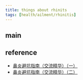 ```yaml
---
title: things about rhinits
tags: [health/ailment/rhinitis]
---
```


## main


## reference

- [鼻炎避坑指南（交流精华）（一）](https://zhuanlan.zhihu.com/p/450886009)
- [鼻炎避坑指南（交流精华）（二）](https://zhuanlan.zhihu.com/p/451435691)

